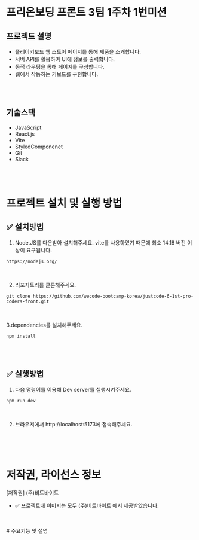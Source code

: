 # 프리온보딩 프론트 3팀 1주차 1번미션
## 프로젝트 설명
- 플레이키보드 웹 스토어 페이지를 통해 제품을 소개합니다.
- 서버 API를 활용하여 UI에 정보를 출력합니다.
- 동적 라우팅을 통해 페이지를 구성합니다.
- 웹에서 작동하는 키보드를 구현합니다.
<br/>
<br/>


## 기술스택
- JavaScript
- React.js
- Vite
- StyledComponenet
- Git
- Slack
<br/>
<br/>


# 프로젝트 설치 및 실행 방법
## ✅ 설치방법

1. Node.JS를 다운받아 설치해주세요. vite를 사용하였기 때문에 최소 14.18 버전 이상이 요구됩니다. 
```
https://nodejs.org/
```
<br/>

2. 리포지토리를 클론해주세요.<br/>
```
git clone https://github.com/wecode-bootcamp-korea/justcode-6-1st-pro-coders-front.git 
```
<br/>

3.dependencies를 설치해주세요.
```
npm install
```
<br/>
<br/>

## ✅ 실행방법
1. 다음 명령어를 이용해 Dev server를 실행시켜주세요.
```
npm run dev
```
<br/>

2. 브라우저에서 http://localhost:5173에 접속해주세요.
<br/>
<br/>
<br/>

# 저작권, 라이선스 정보
[저작권] (주)비트바이트
<br/>
- ✅ 프로젝트내 이미지는 모두 (주)비트바이트 에서 제공받았습니다.
<br/>
<br/>
# 주요기능 및 설명

